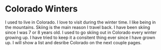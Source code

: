 # Colorado Winters

I used to live in Colorado. I love to visit during the winter time. I like being in the mountains. Skiing is the main reason I travel back. I have been skiing since I was 7 or 8 years old. I used to go skiing out in Colorado every winter growing up. I have tried to keep it a consitent thing ever since I have grown up. I will show a list and desribe Colorado on the next couple pages.
